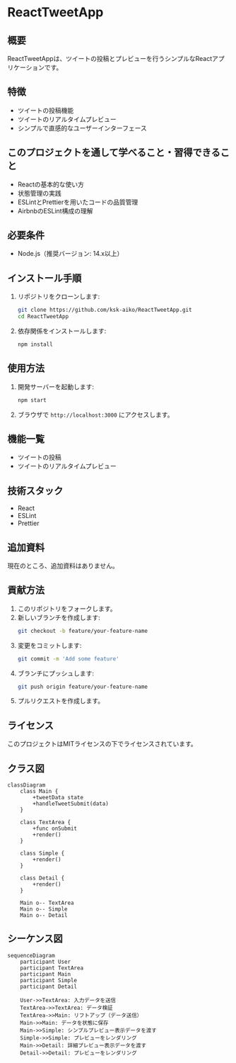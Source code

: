 # ReactTweetApp

## 概要
ReactTweetAppは、ツイートの投稿とプレビューを行うシンプルなReactアプリケーションです。

## 特徴
- ツイートの投稿機能
- ツイートのリアルタイムプレビュー
- シンプルで直感的なユーザーインターフェース

## このプロジェクトを通して学べること・習得できること
- Reactの基本的な使い方
- 状態管理の実践
- ESLintとPrettierを用いたコードの品質管理
- AirbnbのESLint構成の理解

## 必要条件
- Node.js（推奨バージョン: 14.x以上）

## インストール手順
1. リポジトリをクローンします:
    ```bash
    git clone https://github.com/ksk-aiko/ReactTweetApp.git
    cd ReactTweetApp
    ```
2. 依存関係をインストールします:
    ```bash
    npm install
    ```

## 使用方法
1. 開発サーバーを起動します:
    ```bash
    npm start
    ```
2. ブラウザで `http://localhost:3000` にアクセスします。

## 機能一覧
- ツイートの投稿
- ツイートのリアルタイムプレビュー

## 技術スタック
- React
- ESLint
- Prettier

## 追加資料
現在のところ、追加資料はありません。

## 貢献方法
1. このリポジトリをフォークします。
2. 新しいブランチを作成します:
    ```bash
    git checkout -b feature/your-feature-name
    ```
3. 変更をコミットします:
    ```bash
    git commit -m 'Add some feature'
    ```
4. ブランチにプッシュします:
    ```bash
    git push origin feature/your-feature-name
    ```
5. プルリクエストを作成します。

## ライセンス
このプロジェクトはMITライセンスの下でライセンスされています。

## クラス図
```mermaid
classDiagram
    class Main {
        +tweetData state
        +handleTweetSubmit(data)
    }
    
    class TextArea {
        +func onSubmit
        +render()
    }
    
    class Simple {
        +render()
    }
    
    class Detail {
        +render()
    }
    
    Main o-- TextArea
    Main o-- Simple
    Main o-- Detail
```

## シーケンス図
```mermaid
sequenceDiagram
    participant User
    participant TextArea
    participant Main
    participant Simple
    participant Detail

    User->>TextArea: 入力データを送信
    TextArea->>TextArea: データ検証
    TextArea->>Main: リフトアップ（データ送信）
    Main->>Main: データを状態に保存
    Main->>Simple: シンプルプレビュー表示データを渡す
    Simple->>Simple: プレビューをレンダリング
    Main->>Detail: 詳細プレビュー表示データを渡す
    Detail->>Detail: プレビューをレンダリング